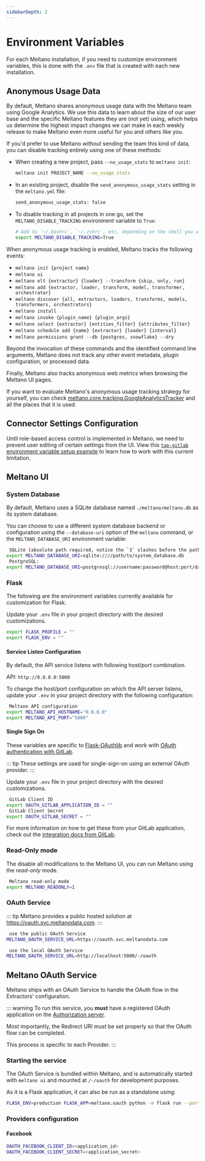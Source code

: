 ```yaml
---
sidebarDepth: 2
---
```


# Environment Variables

For each Meltano installation, if you need to customize environment variables, this is done with the `.env` file that is created with each new installation.

## Anonymous Usage Data

By default, Meltano shares anonymous usage data with the Meltano team using Google Analytics. We use this data to learn about the size of our user base and the specific Meltano features they are (not yet) using, which helps us determine the highest impact changes we can make in each weekly release to make Meltano even more useful for you and others like you.

If you'd prefer to use Meltano _without_ sending the team this kind of data, you can disable tracking entirely using one of these methods:

- When creating a new project, pass `--no_usage_stats` to `meltano init`:

  ```bash
  meltano init PROJECT_NAME --no_usage_stats
  ```

- In an existing project, disable the `send_anonymous_usage_stats` setting in the `meltano.yml` file:

  ```bash
  send_anonymous_usage_stats: false
  ```

- To disable tracking in all projects in one go, set the `MELTANO_DISABLE_TRACKING` environment variable to `True`:

  ```bash
  # Add to `~/.bashrc`, `~/.zshrc`, etc, depending on the shell you use:
  export MELTANO_DISABLE_TRACKING=True
  ```

When anonymous usage tracking is enabled, Meltano tracks the following events:

- `meltano init {project name}`
- `meltano ui`
- `meltano elt {extractor} {loader} --transform {skip, only, run}`
- `meltano add {extractor, loader, transform, model, transformer, orchestrator}`
- `meltano discover {all, extractors, loaders, transforms, models, transformers, orchestrators}`
- `meltano install`
- `meltano invoke {plugin_name} {plugin_args}`
- `meltano select {extractor} {entities_filter} {attributes_filter}`
- `meltano schedule add {name} {extractor} {loader} {interval}`
- `meltano permissions grant --db {postgres, snowflake} --dry`

Beyond the invocation of these commands and the identified command line arguments, Meltano does not track any other event metadata, plugin configuration, or processed data.

Finally, Meltano also tracks anonymous web metrics when browsing the Meltano UI pages.

If you want to evaluate Meltano's anonymous usage tracking strategy for yourself, you can check [meltano.core.tracking.GoogleAnalyticsTracker](https://gitlab.com/meltano/meltano/blob/master/src/meltano/core/tracking/ga_tracker.py) and all the places that it is used.


## Connector Settings Configuration

Until role-based access control is implemented in Meltano, we need to prevent user editing of certain settings from the UI. View this [`tap-gitlab` environment variable setup example](/tutorials/gitlab-and-postgres.html#add-extractor) to learn how to work with this current limitation.

## Meltano UI

### System Database

By default, Meltano uses a SQLite database named `./meltano/meltano.db` as its system database.

You can choose to use a different system database backend or configuration using the `--database-uri`
option of the `meltano` command, or the `MELTANO_DATABASE_URI` environment variable:

```bash
 SQLite (absolute path required, notice the `3` slashes before the path)
export MELTANO_DATABASE_URI=sqlite:////path/to/system_database.db
 PostgreSQL:
export MELTANO_DATABASE_URI=postgresql://username:password@host:port/database
```

### Flask

The following are the environment variables currently available for customization for Flask.

Update your `.env` file in your project directory with the desired customizations.

```bash
export FLASK_PROFILE = ""
export FLASK_ENV = ""
```

#### Service Listen Configuration

By default, the API service listens with following host/port combination.

API: `http://0.0.0.0:5000`

To change the host/port configuration on which the API server listens, update your `.env` in your project directory with the following configuration:

```bash
 Meltano API configuration
export MELTANO_API_HOSTNAME="0.0.0.0"
export MELTANO_API_PORT="5000"
```

#### Single Sign On

These variables are specific to [Flask-OAuthlib](https://flask-oauthlib.readthedocs.io/en/latest/#) and work with [OAuth authentication with GitLab](https://docs.gitlab.com/ee/integration/oauth_provider.html).

::: tip
These settings are used for single-sign-on using an external OAuth provider.
:::

Update your `.env` file in your project directory with the desired customizations.

```bash
 GitLab Client ID
export OAUTH_GITLAB_APPLICATION_ID = ""
 GitLab Client Secret
export OAUTH_GITLAB_SECRET = ""
```

For more information on how to get these from your GitLab application, check out the [integration docs from GitLab](https://docs.gitlab.com/ee/integration/gitlab.html).

### Read-Only mode

The disable all modifications to the Meltano UI, you can run Meltano using the *read-only* mode.

```bash
 Meltano read-only mode
export MELTANO_READONLY=1
```

### OAuth Service

::: tip
Meltano provides a public hosted solution at <https://oauth.svc.meltanodata.com>.
:::

```bash
 use the public OAuth Service
MELTANO_OAUTH_SERVICE_URL=https://oauth.svc.meltanodata.com

 use the local OAuth Service
MELTANO_OAUTH_SERVICE_URL=http://localhost:5000/-/oauth
```

## Meltano OAuth Service

Meltano ships with an OAuth Service to handle the OAuth flow in the Extractors' configuration.

::: warning
To run this service, you **must** have a registered OAuth application on the [Authorization server](https://www.oauth.com/oauth2-servers/definitions/#the-authorization-server).

Most importantly, the Redirect URI must be set properly so that the OAuth flow can be completed.

This process is specific to each Provider.
:::

### Starting the service

The OAuth Service is bundled within Meltano, and is automatically started with `meltano ui` and mounted at `/-/oauth` for development purposes.

As it is a Flask application, it can also be run as a standalone using:

```bash
FLASK_ENV=production FLASK_APP=meltano.oauth python -m flask run --port 9999
```

### Providers configuration

#### Facebook

```bash
OAUTH_FACEBOOK_CLIENT_ID=<application_id>
OAUTH_FACEBOOK_CLIENT_SECRET=<application_secret>
```

